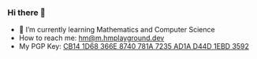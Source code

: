 ### Hi there 👋

- 🌱 I’m currently learning Mathematics and Computer Science
- How to reach me: hm@m.hmplayground.dev
- My PGP Key: [CB14 1D68 366E 8740 781A  7235 AD1A D44D 1EBD 3592](gh.hmplayground.dev/markhuang1212/pubkey.asc)

<!--
**markhuang1212/markhuang1212** is a ✨ _special_ ✨ repository because its `README.md` (this file) appears on your GitHub profile.

Here are some ideas to get you started:

- 🔭 I’m currently working on ...
- 🌱 I’m currently learning ...
- 👯 I’m looking to collaborate on ...
- 🤔 I’m looking for help with ...
- 💬 Ask me about ...
- 📫 How to reach me: ...
- 😄 Pronouns: ...
- ⚡ Fun fact: ...
-->
